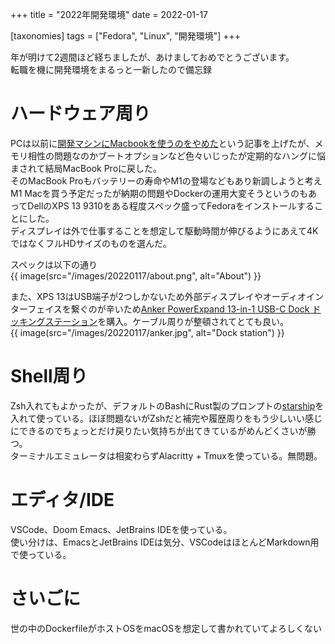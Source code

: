 +++
title = "2022年開発環境"
date = 2022-01-17

[taxonomies]
tags = ["Fedora", "Linux", "開発環境"]
+++

年が明けて2週間ほど経ちましたが、あけましておめでとうございます。  
転職を機に開発環境をまるっと一新したので備忘録

<!-- more -->

# ハードウェア周り
PCは以前に[開発マシンにMacbookを使うのをやめた](/20201024)という記事を上げたが、メモリ相性の問題なのかブートオプションなど色々いじったが定期的なハングに悩まされて結局MacBook Proに戻した。  
そのMacBook Proもバッテリーの寿命やM1の登場などもあり新調しようと考えM1 Macを買う予定だったが納期の問題やDockerの運用大変そうというのもあってDellのXPS 13 9310をある程度スペック盛ってFedoraをインストールすることにした。  
ディスプレイは外で仕事することを想定して駆動時間が伸びるようにあえて4KではなくフルHDサイズのものを選んだ。

スペックは以下の通り  
{{ image(src="/images/20220117/about.png", alt="About") }}

また、XPS 13はUSB端子が2つしかないため外部ディスプレイやオーディオインターフェイスを繋ぐのが辛いため[Anker PowerExpand 13-in-1 USB-C Dock ドッキングステーション](https://www.ankerjapan.com/products/a8392)を購入。ケーブル周りが整頓されてとても良い。  
{{ image(src="/images/20220117/anker.jpg", alt="Dock station") }}

# Shell周り
Zsh入れてもよかったが、デフォルトのBashにRust製のプロンプトの[starship](https://starship.rs/ja-jp/)を入れて使っている。ほぼ問題ないがZshだと補完や履歴周りをもう少しいい感じにできるのでちょっとだけ戻りたい気持ちが出てきているがめんどくさいが勝つ。  
ターミナルエミュレータは相変わらずAlacritty + Tmuxを使っている。無問題。

# エディタ/IDE
VSCode、Doom Emacs、JetBrains IDEを使っている。  
使い分けは、EmacsとJetBrains IDEは気分、VSCodeはほとんどMarkdown用で使っている。 

# さいごに
世の中のDockerfileがホストOSをmacOSを想定して書かれていてよろしくない